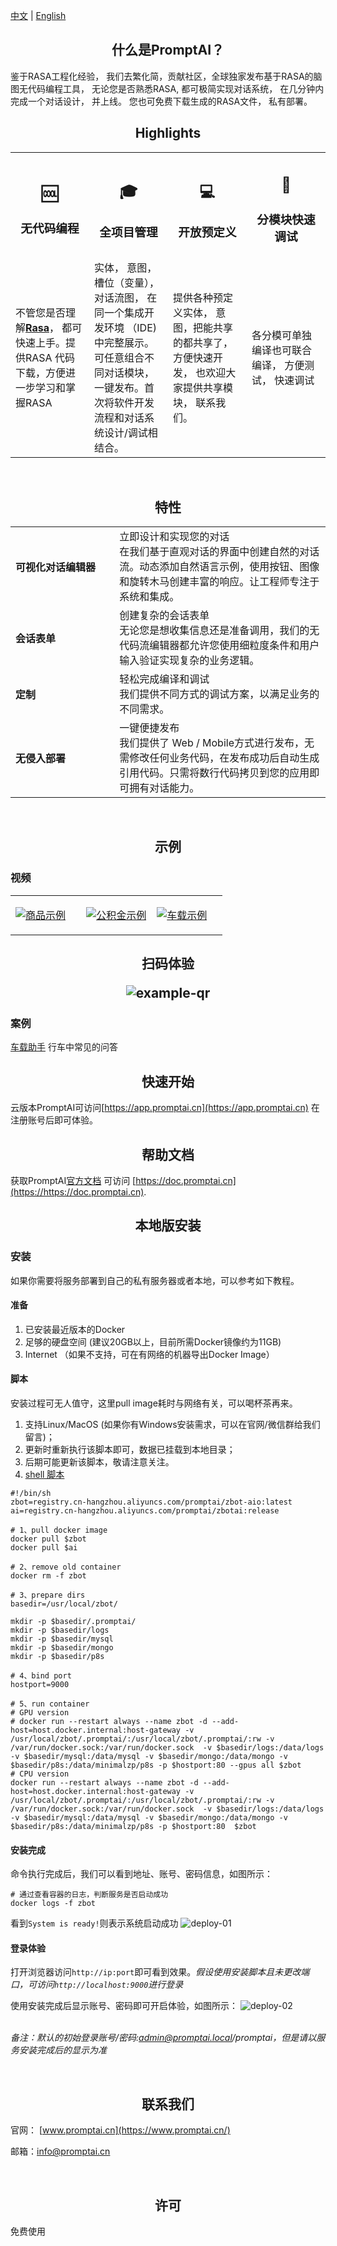 [中文](README.md) | [English](README_en.md)

<h2 align="center">什么是PromptAI？</h2>

鉴于RASA工程化经验， 我们去繁化简，贡献社区，全球独家发布基于RASA的脑图无代码编程工具， 无论您是否熟悉RASA, 都可极简实现对话系统， 在几分钟内完成一个对话设计， 并上线。 您也可免费下载生成的RASA文件， 私有部署。
<br/>
<h2 name="highlights" align="center">Highlights</h2>

<center>
<table>
  <tr>
    <th><h2>🆒</h2><h3>无代码编程</h3></th>
    <th><h2>🎓</h2><h3>全项目管理</h3></th>
    <th><h2>💻</h2><h3>开放预定义</h3></th>
    <th><h2>🚀</h2><h3>分模块快速调试</h3></th>
  </tr>
    <tr>
    <td width="25%">不管您是否理解<strong><a href="https://github.com/rasaHQ/rasa" target="_blank">Rasa</a></strong>， 都可快速上手。提供RASA 代码下载，方便进一步学习和掌握RASA</td>
    <td width="25%">实体， 意图， 槽位（变量），对话流图， 在同一个集成开发环境 （IDE) 中完整展示。可任意组合不同对话模块， 一键发布。首次将软件开发流程和对话系统设计/调试相结合。</td>
    <td width="25%">提供各种预定义实体， 意图，把能共享的都共享了，方便快速开发， 也欢迎大家提供共享模块， 联系我们。</td>
    <td width="25%">各分模可单独编译也可联合编译， 方便测试， 快速调试</td>
  </tr>

</table>
</center>

<br/>
<h2 name="features" align="center">特性</h2>
<table>

<tr>
    <td width="33%"><h4>可视化对话编辑器</h4></td>
    <td width="67%">立即设计和实现您的对话</Br>在我们基于直观对话的界面中创建自然的对话流。动态添加自然语言示例，使用按钮、图像和旋转木马创建丰富的响应。让工程师专注于系统和集成。</td>
</tr>
<tr>
    <td width="33%"><h4>会话表单</h4></td>
    <td width="67%">创建复杂的会话表单</Br>
无论您是想收集信息还是准备调用，我们的无代码流编辑器都允许您使用细粒度条件和用户输入验证实现复杂的业务逻辑。</td>
<tr>
    <td width="33%"><h4>定制</h4></td>
    <td width="67%">轻松完成编译和调试 </Br>我们提供不同方式的调试方案，以满足业务的不同需求。</td>
</tr>
<tr>
    <td width="33%"><h4>无侵入部署</h4></td>
    <td width="67%">一键便捷发布 </Br> 我们提供了 Web / Mobile方式进行发布，无需修改任何业务代码，在发布成功后自动生成引用代码。只需将数行代码拷贝到您的应用即可拥有对话能力。
</tr>
</table>
<br/>

<h2 name="quick-start" align="center">示例</h2>

### 视频
<table border="0">
<tr>
 <td width="33%">

[![商品示例](images/example-product.png)](https://www.promptai.cn)
 </td>
<td width="33%">

[![公积金示例](images/example-service.png)](https://www.promptai.cn)
 </td>
<td width="33%">

[![车载示例](images/example-car.png)](https://www.promptai.cn)
 </td>
</tr>
</table>
<h2 name="quick-start" align="center">
扫码体验

![example-qr](images/example-qr.png)


</h2>

### 案例

[车载助手](/examples/car/car.md) 行车中常见的问答

<h2 name="quick-start" align="center">快速开始</h2>

云版本PromptAI可访问[https://app.promptai.cn](https://app.promptai.cn) 在注册账号后即可体验。


<h2 name="documentation" align="center">帮助文档</h2>

获取PromptAI[官方文档](https://doc.promptai.cn/) 可访问  [https://doc.promptai.cn](https://https://doc.promptai.cn). 

<h2 name="development" align="center">本地版安装</h2>

### 安装
如果你需要将服务部署到自己的私有服务器或者本地，可以参考如下教程。



#### 准备

1. 已安装最近版本的Docker
2. 足够的硬盘空间 (建议20GB以上，目前所需Docker镜像约为11GB)
3. Internet （如果不支持，可在有网络的机器导出Docker Image）

#### 脚本

安装过程可无人值守，这里pull image耗时与网络有关，可以喝杯茶再来。

1. 支持Linux/MacOS (如果你有Windows安装需求，可以在官网/微信群给我们留言)； 
2. 更新时重新执行该脚本即可，数据已挂载到本地目录；
3. 后期可能更新该脚本，敬请注意关注。
4. [shell 脚本](/scripts/install_zh.sh)

```shell
#!/bin/sh
zbot=registry.cn-hangzhou.aliyuncs.com/promptai/zbot-aio:latest
ai=registry.cn-hangzhou.aliyuncs.com/promptai/zbotai:release 

# 1、pull docker image
docker pull $zbot
docker pull $ai

# 2、remove old container
docker rm -f zbot

# 3、prepare dirs
basedir=/usr/local/zbot/

mkdir -p $basedir/.promptai/
mkdir -p $basedir/logs
mkdir -p $basedir/mysql
mkdir -p $basedir/mongo
mkdir -p $basedir/p8s

# 4、bind port
hostport=9000

# 5、run container
# GPU version 
# docker run --restart always --name zbot -d --add-host=host.docker.internal:host-gateway -v /usr/local/zbot/.promptai/:/usr/local/zbot/.promptai/:rw -v /var/run/docker.sock:/var/run/docker.sock  -v $basedir/logs:/data/logs -v $basedir/mysql:/data/mysql -v $basedir/mongo:/data/mongo -v $basedir/p8s:/data/minimalzp/p8s -p $hostport:80 --gpus all $zbot
# CPU version
docker run --restart always --name zbot -d --add-host=host.docker.internal:host-gateway -v /usr/local/zbot/.promptai/:/usr/local/zbot/.promptai/:rw -v /var/run/docker.sock:/var/run/docker.sock  -v $basedir/logs:/data/logs -v $basedir/mysql:/data/mysql -v $basedir/mongo:/data/mongo -v $basedir/p8s:/data/minimalzp/p8s -p $hostport:80  $zbot
```

#### 安装完成
命令执行完成后，我们可以看到地址、账号、密码信息，如图所示：

```shell
# 通过查看容器的日志，判断服务是否启动成功
docker logs -f zbot
```
看到`System is ready!`则表示系统启动成功
![deploy-01](images/deploy-01.png)

#### 登录体验
打开浏览器访问`http://ip:port`即可看到效果。*假设使用安装脚本且未更改端口，可访问`http://localhost:9000`进行登录*

使用安装完成后显示账号、密码即可开启体验，如图所示：
![deploy-02](images/deploy-02.png)

<br/>*备注：默认的初始登录账号/密码:admin@promptai.local/promptai，但是请以服务安装完成后的显示为准*

<br/>
<h2 align="center">联系我们</h2>

官网：
[www.promptai.cn](https://www.promptai.cn/)

邮箱：info@promptai.cn

<br/>
<h2 align="center">许可</h2>

免费使用